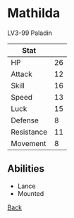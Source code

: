 # Mathilda

LV3-99 Paladin

| Stat       | <!-- --> |
| ---------- | -------- |
| HP         | 26       |
| Attack     | 12       |
| Skill      | 16       |
| Speed      | 13       |
| Luck       | 15       |
| Defense    | 8        |
| Resistance | 11       |
| Movement   | 8        |

## Abilities

- Lance
- Mounted

[Back](../README.md)
